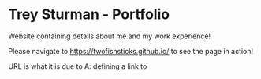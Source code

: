 # Trey Sturman - Portfolio 

Website containing details about me and my work experience!

Please navigate to https://twofishsticks.github.io/ to see the page in action! 

URL is what it is due to A: defining a link to 
